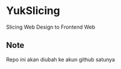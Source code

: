 # YukSlicing

Slicing Web Design to Frontend Web

## Note

Repo ini akan diubah ke akun github satunya

